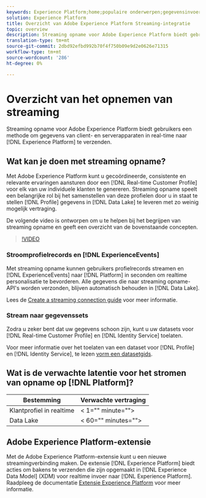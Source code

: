 ```yaml
---
keywords: Experience Platform;home;populaire onderwerpen;gegevensinvoer;ingesloten gegevens;streaming;overzicht;streaming opname;latentie;streaming latentie;
solution: Experience Platform
title: Overzicht van Adobe Experience Platform Streaming-integratie
topic: overview
description: Streaming opname voor Adobe Experience Platform biedt gebruikers een methode om gegevens van client- en serverapparaten in real-time naar het Experience Platform te verzenden.
translation-type: tm+mt
source-git-commit: 2dbd92efbd992b70f4f750b09e9d2e0626e71315
workflow-type: tm+mt
source-wordcount: '286'
ht-degree: 0%

---
```



# Overzicht van het opnemen van streaming

Streaming opname voor Adobe Experience Platform biedt gebruikers een methode om gegevens van client- en serverapparaten in real-time naar [!DNL Experience Platform] te verzenden.

## Wat kan je doen met streaming opname?

Met Adobe Experience Platform kunt u gecoördineerde, consistente en relevante ervaringen aansturen door een [!DNL Real-time Customer Profile] voor elk van uw individuele klanten te genereren. Streaming opname speelt een belangrijke rol bij het samenstellen van deze profielen door u in staat te stellen [!DNL Profile] gegevens in [!DNL Data Lake] te leveren met zo weinig mogelijk vertraging.

De volgende video is ontworpen om u te helpen bij het begrijpen van streaming opname en geeft een overzicht van de bovenstaande concepten.

>[!VIDEO](https://video.tv.adobe.com/v/28425?quality=12&learn=on)

### Stroomprofielrecords en [!DNL ExperienceEvents]

Met streaming opname kunnen gebruikers profielrecords streamen en [!DNL ExperienceEvents] naar [!DNL Platform] in seconden om realtime personalisatie te bevorderen. Alle gegevens die naar streaming opname-API&#39;s worden verzonden, blijven automatisch behouden in [!DNL Data Lake].

Lees de [Create a streaming connection guide](../tutorials/create-streaming-connection.md) voor meer informatie.

### Stream naar gegevenssets

Zodra u zeker bent dat uw gegevens schoon zijn, kunt u uw datasets voor [!DNL Real-time Customer Profile] en [!DNL Identity Service] toelaten.

Voor meer informatie over het toelaten van een dataset voor [!DNL Profile] en [!DNL Identity Service], te lezen [vorm een datasetgids](../../profile/tutorials/dataset-configuration.md).

## Wat is de verwachte latentie voor het stromen van opname op [!DNL Platform]?

| Bestemming | Verwachte vertraging |
| --------- | ---------------- |
| Klantprofiel in realtime | &lt; 1=&quot;&quot; minute=&quot;&quot;> |
| Data Lake | &lt; 60=&quot;&quot; minutes=&quot;&quot;> |

## Adobe Experience Platform-extensie

Met de Adobe Experience Platform-extensie kunt u een nieuwe streamingverbinding maken. De extensie [!DNL Experience Platform] biedt acties om bakens te verzenden die zijn opgemaakt in [!DNL Experience Data Model] (XDM) voor realtime invoer naar [!DNL Experience Platform]. Raadpleeg de documentatie [Extensie Experience Platform](https://experienceleague.adobe.com/docs/launch/using/extensions-ref/adobe-extension/adobe-experience-platform-extension.html) voor meer informatie.